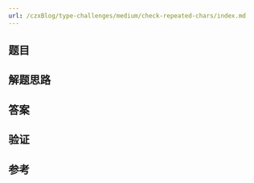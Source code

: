 ```yaml
---
url: /czxBlog/type-challenges/medium/check-repeated-chars/index.md
---
```

## 题目

## 解题思路

## 答案

## 验证

## 参考
